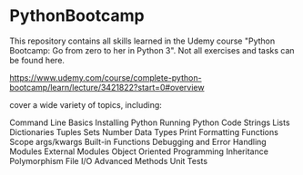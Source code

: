 # PythonBootcamp

This repository contains all skills learned in the Udemy course "Python Bootcamp: Go from zero to her in Python 3". Not all exercises and tasks can be found here. 

https://www.udemy.com/course/complete-python-bootcamp/learn/lecture/3421822?start=0#overview

cover a wide variety of topics, including:

Command Line Basics
Installing Python
Running Python Code
Strings
Lists 
Dictionaries
Tuples
Sets
Number Data Types
Print Formatting
Functions
Scope
args/kwargs
Built-in Functions
Debugging and Error Handling
Modules
External Modules
Object Oriented Programming
Inheritance
Polymorphism
File I/O
Advanced Methods
Unit Tests
